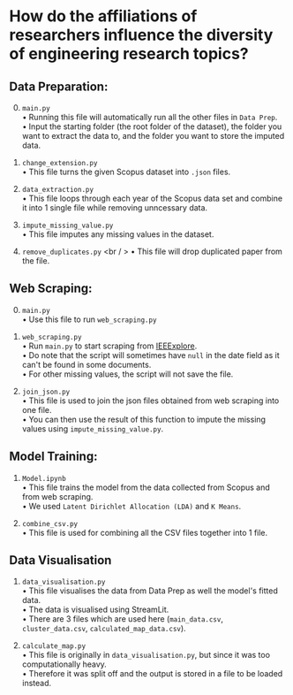 # How do the affiliations of researchers influence the diversity of engineering research topics?

## Data Preparation:
0. `main.py` <br />
• Running this file will automatically run all the other files in `Data Prep`. <br />
• Input the starting folder (the root folder of the dataset), the folder you want to extract the data to, and the folder you want to store the imputed data.

2. `change_extension.py` <br />
• This file turns the given Scopus dataset into `.json` files.

3. `data_extraction.py` <br />
• This file loops through each year of the Scopus data set and combine it into 1 single file while removing unncessary data.

4. `impute_missing_value.py` <br />
• This file imputes any missing values in the dataset.

5. `remove_duplicates.py` <br / >
• This file will drop duplicated paper from the file.

## Web Scraping:
0. `main.py` <br />
• Use this file to run `web_scraping.py`

1. `web_scraping.py` <br />
• Run `main.py` to start scraping from [IEEExplore](https://ieeexplore.ieee.org/). <br />
• Do note that the script will sometimes have `null` in the date field as it can't be found in some documents. <br />
• For other missing values, the script will not save the file. <br />

2. `join_json.py` <br />
• This file is used to join the json files obtained from web scraping into one file. <br />
• You can then use the result of this function to impute the missing values using `impute_missing_value.py`.

## Model Training:
1. `Model.ipynb` <br />
• This file trains the model from the data collected from Scopus and from web scraping. <br />
• We used `Latent Dirichlet Allocation (LDA)` and `K Means`.

2. `combine_csv.py` <br />
• This file is used for combining all the CSV files together into 1 file.

## Data Visualisation
1. `data_visualisation.py` <br />
• This file visualises the data from Data Prep as well the model's fitted data. <br />
• The data is visualised using StreamLit. <br />
• There are 3 files which are used here (`main_data.csv`, `cluster_data.csv`, `calculated_map_data.csv`).

2. `calculate_map.py` <br />
• This file is originally in `data_visualisation.py`, but since it was too computationally heavy. <br />
• Therefore it was split off and the output is stored in a file to be loaded instead.
